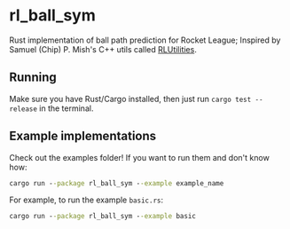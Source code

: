 # rl_ball_sym

Rust implementation of ball path prediction for Rocket League; Inspired by Samuel (Chip) P. Mish's C++ utils called [RLUtilities](https://github.com/samuelpmish/RLUtilities).

## Running

Make sure you have Rust/Cargo installed, then just run `cargo test --release` in the terminal.

## Example implementations

Check out the examples folder! If you want to run them and don't know how:

```bat
cargo run --package rl_ball_sym --example example_name
```

For example, to run the example `basic.rs`:

```bat
cargo run --package rl_ball_sym --example basic
```
